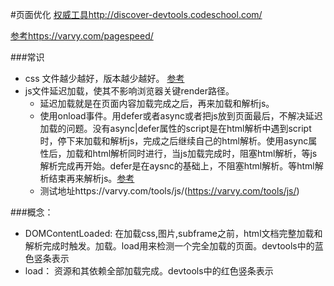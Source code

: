 #页面优化
[权威工具http://discover-devtools.codeschool.com/](http://discover-devtools.codeschool.com/)

[参考https://varvy.com/pagespeed/](https://varvy.com/pagespeed/)

###常识
+ css 文件越少越好，版本越少越好。 [参考](https://developers.google.com/web/fundamentals/performance/critical-rendering-path/render-blocking-css)
+ js文件延迟加载，使其不影响浏览器关键render路径。
  + 延迟加载就是在页面内容加载完成之后，再来加载和解析js。
  + 使用onload事件。用defer或者async或者把js放到页面最后，不解决延迟加载的问题。没有async|defer属性的script是在html解析中遇到script时，停下来加载和解析js，完成之后继续自己的html解析。使用async属性后，加载和html解析同时进行，当js加载完成时，阻塞html解析，等js解析完成再开始。defer是在aysnc的基础上，不阻塞html解析。等html解析结束再来解析js。[参考](http://www.growingwiththeweb.com/2014/02/async-vs-defer-attributes.html)
  + 测试地址https://varvy.com/tools/js/(https://varvy.com/tools/js/)

###概念：

+ DOMContentLoaded:  在加载css,图片,subframe之前，html文档完整加载和解析完成时触发。加载。load用来检测一个完全加载的页面。devtools中的蓝色竖条表示
+ load： 资源和其依赖全部加载完成。devtools中的红色竖条表示